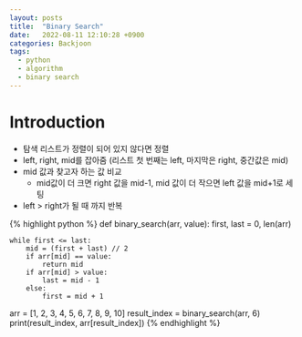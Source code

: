 ```yaml
---
layout: posts
title:  "Binary Search"
date:   2022-08-11 12:10:28 +0900
categories: Backjoon
tags:
  - python
  - algorithm
  - binary search
---
```


# Introduction

* 탐색 리스트가 정렬이 되어 있지 않다면 정렬
* left, right, mid를 잡아줌 (리스트 첫 번째는 left, 마지막은 right, 중간값은 mid)
* mid 값과 찾고자 하는 값 비교
    * mid값이 더 크면 right 값을 mid-1, mid 값이 더 작으면 left 값을 mid+1로 세팅
* left > right가 될 때 까지 반복

{% highlight python %}
def binary_search(arr, value):
    first, last = 0, len(arr)

    while first <= last:
        mid = (first + last) // 2
        if arr[mid] == value:
            return mid
        if arr[mid] > value:
            last = mid - 1
        else:
            first = mid + 1

arr = [1, 2, 3, 4, 5, 6, 7, 8, 9, 10]
result_index = binary_search(arr, 6)
print(result_index, arr[result_index])
{% endhighlight %}